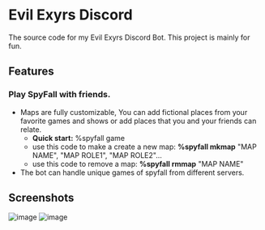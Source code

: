 # Evil Exyrs Discord
 The source code for my Evil Exyrs Discord Bot. This project is mainly for fun.

## Features
### Play SpyFall with friends.
* Maps are fully customizable, You can add fictional places from your favorite games and shows or add places that you and your friends can relate.
   * **Quick start:** %spyfall game
   * use this code to make a create a new map: **%spyfall mkmap** "MAP NAME", "MAP ROLE1", "MAP ROLE2"...
   * use this code to remove a map: **%spyfall rmmap** "MAP NAME"
* The bot can handle unique games of spyfall from different servers.

## Screenshots
![image](https://github.com/VintanaEnf/Evil-Exyrs-Discord/assets/104513214/993217cb-2e4b-4ed7-838e-412d02ba5a2d)
![image](https://github.com/VintanaEnf/Evil-Exyrs-Discord/assets/104513214/7fbcfa5f-8749-43ec-a16f-42ffcfa30396)
